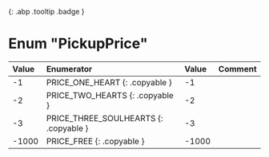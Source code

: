 [ ](#){: .abp .tooltip .badge }
# Enum "PickupPrice"
|Value|Enumerator|Value|Comment|
|:--|:--|:--|:--|
| -1 |PRICE_ONE_HEART {: .copyable } | -1 | 
| -2 |PRICE_TWO_HEARTS {: .copyable } | -2 | 
| -3 |PRICE_THREE_SOULHEARTS {: .copyable } | -3 | 
| -1000 |PRICE_FREE {: .copyable } | -1000 | 